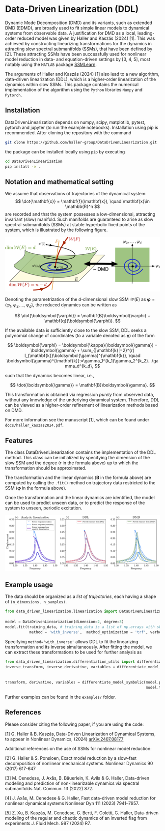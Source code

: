 # Data-Driven Linearization (DDL)

Dynamic Mode Decomposition (DMD) and its variants, such as extended DMD (EDMD), are
broadly used to fit simple linear models to dynamical systems from observable data. A justification for DMD as a local, leading-order reduced model was given by Haller and Kaszás (2024) [1]. This was achieved by constructing linearizing transformations for the dynamics in attracting slow spectral submanifolds (SSMs), that have been defined by [2]. These attracting SSMs have been successfully used for nonlinear model reduction in data- and equation-driven settings by [3, 4, 5], most notably using the ```MATLAB``` package [SSMLearn](https://github.com/haller-group/SSMLearn).


The arguments of Haller and Kaszás (2024) [1] also lead to a new algorithm, data-driven
linearization (DDL), which is a higher-order linearization of the dynamics within slow SSMs. This package contains the numerical implementation of the algorithm using the ```Python``` libraries ```Numpy``` and ```Pytorch```. 


## Installation

DataDrivenLinearization depends on numpy, scipy, matplotlib, pytest, pytorch and jupyter (to run the example notebooks). Installation using pip is recommended.
After cloning the repository with the command 
```sh
git clone https://github.com/haller-group/DataDrivenLinearization.git
```

the package can be installed locally using ```pip``` by executing

```sh
cd DataDrivenLinearization
pip install -e . 
```
## Notation and mathematical setting

We assume that observations of trajectories of the dynamical system 
$$
\dot{\mathbf{x}} = \mathbf{f}(\mathbf{x}), \quad \mathbf{x}\in \mathbb{R}^n
$$
are recorded and that the system possesses a low-dimensional, attracting invariant (slow) manifold. 
Such manifolds are guaranteed to arise as slow spectral submanifolds (SSMs) at stable hyperbolic fixed points of the system, which is illustrated by the following figure. 

![slowssm](docs/dmd.png)

Denoting the parametrization of the $d$-dimensional slow SSM $\mathcal{W}(E)$ as $\boldsymbol{\varphi}=(\varphi_1, \varphi_2, ..., \varphi_d)$, the reduced dynamics can be written as 

$$
\dot{\boldsymbol{\varphi}} = \mathbf{B}\boldsymbol{\varphi} + \mathbf{q}(\boldsymbol{\varphi}).
$$

If the available data is sufficiently close to the slow SSM, DDL seeks a polynomial change of coordinates (to a variable denoted as $\boldsymbol{\gamma}$) of the form 

$$
\boldsymbol{\varphi} = \boldsymbol{\kappa}(\boldsymbol{\gamma}) = \boldsymbol{\gamma} + \sum_{|\mathbf{k}|=2}^{r} l_{\mathbf{k}}\boldsymbol{\gamma}^{\mathbf{k}}, \quad \boldsymbol{\gamma}^{\mathbf{k}}:=\gamma_1^{k_1}\gamma_2^{k_2}...\gamma_d^{k_d},
$$

such that the dynamics becomes linear, i.e.,

$$
\dot{\boldsymbol{\gamma}} = \mathbf{B}\boldsymbol{\gamma}.
$$

This transformation is obtained via regression _purely_ from observed data, without any knowledge of the underlying dynamical system. Therefore, DDL can be viewed as a higher-order refinement of linearization methods based on DMD. 

For more information see the manuscript [1], which can be found under ```docs/haller_kaszas2024.pdf```. 

## Features

The class DataDrivenLinearization contains the implementation of the DDL method. This class can be initialized by specifying the dimension of the slow SSM and the degree ($r$ in the formula above) up to which the transformation should be approximated. 

The transformation and the linear dynamics ($\mathbf{B}$ in the formula above) are computed by calling the ```.fit()``` method on trajectory data restricted to the SSM ($\boldsymbol{\varphi}$ in the formula above). 

Once the transformation and the linear dynamics are identified, the model can be used to predict unseen data, or to predict the response of the system to unseen, periodic excitation. 

![frc](docs/frc.png)

## Example usage
The data should be organized as a _list of trajectories_, each having a shape of ```(n_dimensions, n_samples)```. 

```python
from data_driven_linearization.linearization import DataDrivenLinearization

model = DataDrivenLinearization(dimension=2, degree=3)
model.fit(training_data, # training_data is a list of np.arrays with shapes (2, n_samples)
           method = 'with_inverse',  method_optimization = 'trf', verbose = True)
```

Specifying ```method='with_inverse'``` allows DDL to fit the linearizing transformation and its inverse simultaneously. After fitting the model, we can extract these transformations to be used for further analysis as 

```python
from data_driven_linearization.differentiation_utils import differentiate_model_symbolic
inverse_transform, inverse_derivative, variables = differentiate_model_symbolic(model.poly, 
                                                                              model.inverse_transformation_model.coef_)

transform, derivative, variables = differentiate_model_symbolic(model.poly,
                                                                model.transformation_coefficients)
```

Further examples can be found in the ```examples/``` folder. 
## References 
Please consider citing the following paper, if you are using the code:

[1] G. Haller & B. Kaszás, Data-Driven Linearization of Dynamical Systems, to appear in Nonlinear Dynamics, (2024) [arXiv:2407.08177](https://arxiv.org/abs/2407.08177)

Additional references on the use of SSMs for nonlinear model reduction:

[2] G. Haller & S. Ponsioen, Exact model reduction by a slow-fast decomposition of nonlinear mechanical systems. Nonlinear Dynamics 90 (2017) 617-647

[3] M. Cenedese, J. Axås, B. Bäuerlein, K. Avila & G. Haller, Data-driven modeling and prediction of non-linearizable dynamics via spectral submanifolds Nat. Commun. 13 (2022) 872.

[4] J. Axås, M. Cenedese & G. Haller, Fast data-driven model reduction for nonlinear dynamical systems Nonlinear Dyn 111 (2023) 7941–7957.

[5] Z. Xu, B. Kaszás, M. Cenedese, G. Berti, F. Coletti, G. Haller, Data-driven modeling of the regular and chaotic dynamics of an inverted flag from experiments J. Fluid Mech. 987 (2024) R7. 


